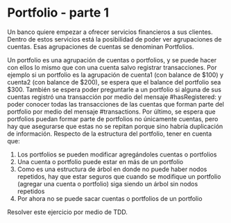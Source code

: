 # Portfolio - parte 1

Un banco quiere empezar a ofrecer servicios financieros a sus clientes. Dentro de estos servicios está la posibilidad de poder ver agrupaciones de cuentas. Esas agrupaciones de cuentas se denominan Portfolios.

Un portfolio es una agrupación de cuentas o portfolios, y se puede hacer con ellos lo mismo que con una cuenta salvo registrar transacciones. 
Por ejemplo si un portfolio es la agrupación de cuenta1 (con balance de $100) y cuenta2 (con balance de $200), se espera que el balance del portfolio sea $300.
También se espera poder preguntarle a un portfolio si alguna de sus cuentas registró una transacción por medio del mensaje #hasRegistered: y poder conocer todas las transacciones de las cuentas que forman parte del portfolio por medio del mensaje #transactions.
Por último, se espera que portfolios puedan formar parte de portfolios no únicamente cuentas, pero hay que asegurarse que estas no se repitan porque sino habría duplicación de información.
Respecto de la estructura del portfolio, tener en cuenta que:
1) Los portfolios se pueden modificar agregándoles cuentas o portfolios
2) Una cuenta o portfolio puede estar en más de un portfolio
3) Como es una estructura de árbol en donde no puede haber nodos repetidos, hay que estar seguros que cuando se modifique un portfolio (agregar una cuenta o portfolio) siga siendo un árbol sin nodos repetidos
4) Por ahora no se puede sacar cuentas o portfolios de un portfolio

Resolver este ejercicio por medio de TDD.

